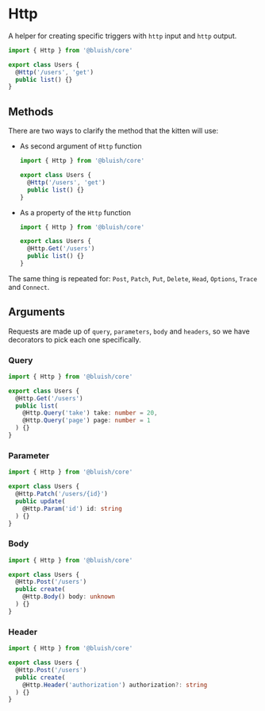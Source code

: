 # Http

A helper for creating specific triggers with `http` input and `http` output.

```ts
import { Http } from '@bluish/core'

export class Users {
  @Http('/users', 'get')
  public list() {}
}
```

## Methods

There are two ways to clarify the method that the kitten will use:

- As second argument of `Http` function

  ```ts
  import { Http } from '@bluish/core'

  export class Users {
    @Http('/users', 'get')
    public list() {}
  }
  ```

- As a property of the `Http` function

  ```ts
  import { Http } from '@bluish/core'

  export class Users {
    @Http.Get('/users')
    public list() {}
  }
  ```

The same thing is repeated for: `Post`, `Patch`, `Put`, `Delete`, `Head`, `Options`, `Trace` and `Connect`.

## Arguments

Requests are made up of `query`, `parameters`, `body` and `headers`, so we have decorators to pick each one specifically.

### Query

```ts
import { Http } from '@bluish/core'

export class Users {
  @Http.Get('/users')
  public list(
    @Http.Query('take') take: number = 20,
    @Http.Query('page') page: number = 1
  ) {}
}
```

### Parameter

```ts
import { Http } from '@bluish/core'

export class Users {
  @Http.Patch('/users/{id}')
  public update(
    @Http.Param('id') id: string
  ) {}
}
```

### Body

```ts
import { Http } from '@bluish/core'

export class Users {
  @Http.Post('/users')
  public create(
    @Http.Body() body: unknown
  ) {}
}
```

### Header

```ts
import { Http } from '@bluish/core'

export class Users {
  @Http.Post('/users')
  public create(
    @Http.Header('authorization') authorization?: string
  ) {}
}
```